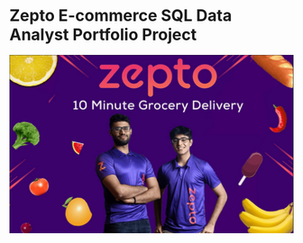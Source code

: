 # Zepto E-commerce SQL Data Analyst Portfolio Project
![Zepto logo](https://github.com/ritik168/Zepto-Data-Analysis-Project/blob/main/Zepto%20data%20analysis.png)
